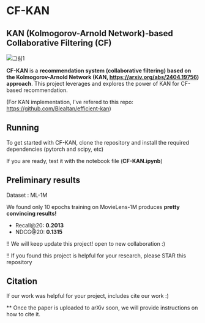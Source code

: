# CF-KAN

## KAN (Kolmogorov-Arnold Network)-based Collaborative Filtering (CF)

![그림1](https://github.com/jindeok/CF-KAN/assets/35905280/a9b4ca1d-07e4-497b-9ec1-57454475f431)

**CF-KAN** is a **recommendation system (collaborative filtering) based on the Kolmogorov-Arnold Network (KAN, https://arxiv.org/abs/2404.19756) approach**. This project leverages and explores the power of KAN for CF-based recommendation.

(For KAN implementation, I've refered to this repo: https://github.com/Blealtan/efficient-kan)

## Running 
To get started with CF-KAN, clone the repository and install the required dependencies (pytorch and scipy, etc)

If you are ready, test it with the notebook file (**CF-KAN.ipynb**)


## Preliminary results

Dataset : ML-1M

We found only 10 epochs training on MovieLens-1M produces **pretty convincing results!**
- Recall@20: **0.2013**
- NDCG@20: **0.1315**


!! We will keep update this project! open to new collaboration :)

!! If you found this project is helpful for your research, please STAR this repository


## Citation
If our work was helpful for your project, includes cite our work :)

** Once the paper is uploaded to arXiv soon, we will provide instructions on how to cite it.
